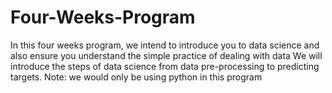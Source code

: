 # Four-Weeks-Program

In this four weeks program, we intend to introduce you to data science and also ensure you understand the simple practice of dealing with data
We will introduce the steps of data science from data pre-processing to predicting targets.
Note: we would only be using python in this program
